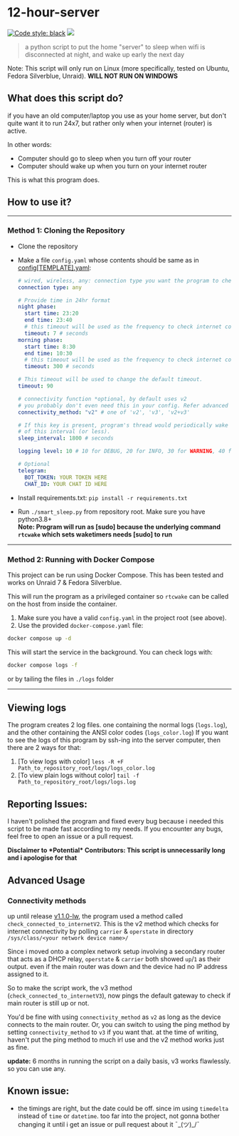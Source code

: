 # 12-hour-server

[![Code style: black](https://img.shields.io/badge/code%20style-black-000000.svg)](https://github.com/psf/black)
[![](https://img.shields.io/github/license/RoguedBear/12-hour-server)](LICENSE)

> a python script to put the home "server" to sleep when wifi is disconnected at night, and wake up early the next day

Note: This script will only run on Linux (more specifically, tested on Ubuntu, Fedora Silverblue, Unraid). **WILL NOT RUN ON WINDOWS**

## What does this script do?

if you have an old computer/laptop you use as your home server,
but don't quite want it to run 24x7, but rather only when your internet (router) is active.

In other words:

- Computer should go to sleep when you turn off your router
- Computer should wake up when you turn on your internet router

This is what this program does.

## How to use it?

---

### Method 1: Cloning the Repository

- Clone the repository
- Make a file `config.yaml` whose contents should be same as in [config[TEMPLATE].yaml](config%5BTEMPLATE%5D.yaml):

  ```yaml
  # wired, wireless, any: connection type you want the program to check for internet connectivity
  connection type: any

  # Provide time in 24hr format
  night phase:
    start time: 23:20
    end time: 23:40
    # this timeout will be used as the frequency to check internet connectivity
    timeout: 7 # seconds
  morning phase:
    start time: 8:30
    end time: 10:30
    # this timeout will be used as the frequency to check internet connectivity
    timeout: 300 # seconds

  # This timeout will be used to change the default timeout.
  timeout: 90

  # connectivity function *optional, by default uses v2
  # you probably don't even need this in your config. Refer advanced usage
  connectivity_method: "v2" # one of 'v2', 'v3', 'v2+v3'

  # If this key is present, program's thread would periodically wake up, check phases again and set a backup wake timer
  # of this interval (or less).
  sleep_interval: 1800 # seconds

  logging level: 10 # 10 for DEBUG, 20 for INFO, 30 for WARNING, 40 for ERROR, 50 for CRITICAL logging level

  # Optional
  telegram:
    BOT_TOKEN: YOUR TOKEN HERE
    CHAT_ID: YOUR CHAT ID HERE
  ```

- Install requirements.txt: `pip install -r requirements.txt`
- Run `./smart_sleep.py` from repository root. Make sure you have python3.8+ \
  **Note: Program will run as [sudo] because the underlying command `rtcwake` which sets waketimers needs [sudo] to run**

---

### Method 2: Running with Docker Compose

This project can be run using Docker Compose. This has been tested and works on Unraid 7 & Fedora Silverblue.

This will run the program as a privileged container so `rtcwake` can be called on the host from inside the container.

1. Make sure you have a valid `config.yaml` in the project root (see above).
2. Use the provided `docker-compose.yaml` file:

```bash
docker compose up -d
```

This will start the service in the background. You can check logs with:

```bash
docker compose logs -f
```

or by tailing the files in `./logs` folder

---

## Viewing logs

The program creates 2 log files. one containing the normal logs (`logs.log`), and the other containing the ANSI color codes (`logs_color.log`)
If you want to see the logs of this program by ssh-ing into the server computer, then there are 2 ways for that:

1. [To view logs with color] `less -R +F Path_to_repository_root/logs/logs_color.log`
2. [To view plain logs without color] `tail -f Path_to_repository_root/logs/logs.log`

## Reporting Issues:

I haven't polished the program and fixed every bug because i needed this script to be made fast according to my needs.
If you encounter any bugs, feel free to open an issue or a pull request.

**Disclaimer to \*Potential\* Contributors: This script is unnecessarily long and i apologise for that**

## Advanced Usage

### Connectivity methods

up until release [v1.1.0-lw](https://github.com/RoguedBear/12-hour-server/releases/tag/v1.1.0-lw), the program used a
method called `check_connected_to_internetV2`. This is the v2 method which checks for internet connectivity by
polling `carrier` & `operstate` in directory `/sys/class/<your network device name>/`

Since i moved onto a complex network setup involving a secondary router that acts as a DHCP relay, `operstate`
& `carrier` both showed `up`/`1` as their output. even if the main router was down and the device had no IP address
assigned to it.

So to make the script work, the v3 method (`check_connected_to_internetV3`), now pings the default gateway to check if
main router is still up or not.

You'd be fine with using `connectivity_method` as `v2` as long as the device connects to the main router. Or, you can
switch to using the ping method by setting `connectivity_method` to `v3` if you want that. at the time of writing,
haven't put the ping method to much irl use and the v2 method works just as fine.

**update:** 6 months in running the script on a daily basis, v3 works flawlessly. so you can use any.

## Known issue:

- the timings are right, but the date could be off. since im using `timedelta` instead of `time` or `datetime`. too far
  into the project, not gonna bother changing it until i get an issue or pull request about it ¯\_(ツ)\_/¯
